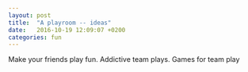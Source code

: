 ```yaml
---
layout: post
title:  "A playroom -- ideas"
date:   2016-10-19 12:09:07 +0200
categories: fun
---
```


Make your friends play fun. Addictive team plays.
Games for team play